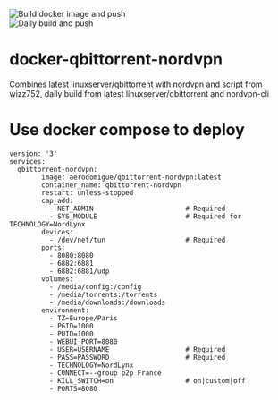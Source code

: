 ![Build docker image and push](https://github.com/aerodomigue/qbittorrent-nordvpn/workflows/Build%20docker%20image/badge.svg)   
![Daily build and push](https://github.com/aerodomigue/qbittorrent-nordvpn/workflows/Daily%20build%20and%20push/badge.svg)


# docker-qbittorrent-nordvpn
Combines latest linuxserver/qbittorrent with nordvpn and script from wizz752, daily build from latest linuxserver/qbittorrent and nordvpn-cli


# Use docker compose to deploy
```
version: '3'
services:
  qbittorrent-nordvpn:
        image: aerodomigue/qbittorrent-nordvpn:latest
        container_name: qbittorrent-nordvpn
        restart: unless-stopped
        cap_add:
          - NET_ADMIN                       # Required
          - SYS_MODULE                      # Required for TECHNOLOGY=NordLynx
        devices:
          - /dev/net/tun                    # Required
        ports:
          - 8080:8080
          - 6882:6881
          - 6882:6881/udp
        volumes:
          - /media/config:/config
          - /media/torrents:/torrents
          - /media/downloads:/downloads
        environment:
          - TZ=Europe/Paris
          - PGID=1000
          - PUID=1000
          - WEBUI_PORT=8080
          - USER=USERNAME                   # Required
          - PASS=PASSWORD                   # Required
          - TECHNOLOGY=NordLynx
          - CONNECT=--group p2p France
          - KILL_SWITCH=on                  # on|custom|off
          - PORTS=8080
```
